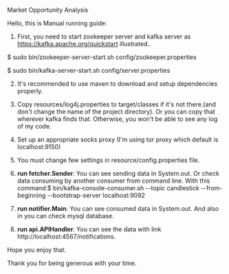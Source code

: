 Market Opportunity Analysis

Hello, this is Manual running guide:

1. First, you need to start zookeeper server and kafka server as https://kafka.apache.org/quickstart illustrated..

$ sudo bin/zookeeper-server-start.sh config/zookeeper.properties

$ sudo bin/kafka-server-start.sh config/server.properties

2. It's recommended to use maven to download and setup dependencies properly.
3. Copy resources/log4j.properties to target/classes if it's not there.(and
don't change the name of the project directory).
Or you can copy that wherever kafka finds that.
Otherwise, you won't be able to see any log of my code.
4. Set up an appropriate socks proxy (I'm using tor proxy which default is localhost:9150)
5. You must change few settings in resource/config.properties file. 

6. **run fetcher.Sender**: 
You can see sending data in System.out.
Or check data consuming by another consumer from command line. 
With this command:$ bin/kafka-console-consumer.sh --topic candlestick --from-beginning --bootstrap-server localhost:9092

7. **run notifier.Main**:
You can see consumed data in System.out.
And also in you can check mysql database.

8. **run api.APIHandler**:
You can see the data with link http://localhost:4567/notifications.

Hope you enjoy that. 

Thank you for being generous with your time. 

